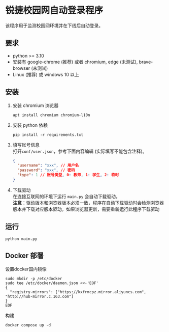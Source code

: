 # 锐捷校园网自动登录程序

该程序用于监测校园网环境并在下线后自动登录。

## 要求

* python >= 3.10
* 安装有 google-chrome (推荐) 或者 chromium, edge (未测试), brave-browser (未测试)
* Linux (推荐) 或 windows 10 以上

## 安装

1. 安装 chromium 浏览器
    ```shell
    apt install chromium chromium-l10n
    ```
2. 安装 python 依赖
   ```shell
   pip install -r requirements.txt
   ```

3. 填写账号信息  
   打开`conf/user.json`，参考下面内容编辑 (实际填写不能包含注释)。
   ```json
   {
     "username": "xxx", // 用户名
     "password": "xxx", // 密码
     "type": 1 // 账号类型, 0: 教师, 1: 学生, 2: 临时
   }
   ```
4. 下载驱动  
   在连接互联网的环境下运行 `main.py` 会自动下载驱动。  
   **注意**：驱动版本和浏览器版本必须一致，程序在自动下载驱动时会检测浏览器版本并下载对应版本驱动。如果浏览器更新，需要重新运行此程序下载驱动

## 运行

```shell
python main.py
```

## Docker 部署

设置docker国内镜像

```shell
sudo mkdir -p /etc/docker
sudo tee /etc/docker/daemon.json <<-'EOF'
{
  "registry-mirrors": ["https://kxfrmcpz.mirror.aliyuncs.com", "http://hub-mirror.c.163.com"]
}
EOF
```

构建

```shell
docker compose up -d
```